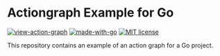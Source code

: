 # Actiongraph Example for Go
<!-- markdownlint-disable MD033 -->


[![view-action-graph](https://img.shields.io/github/actions/workflow/status/actionforge/example-golang/build-test.yml?label=View%20Action%20Graph)](https://www.actionforge.dev/github/actionforge/example-golang/main/.github/workflows/graphs/build-test.yml)
[![made-with-go](https://img.shields.io/badge/Made%20with-Go-86D4DE.svg)](https://www.python.org/)
[![MIT license](https://img.shields.io/badge/License-MIT-blue.svg)](https://lbesson.mit-license.org/)

This repository contains an example of an action graph for a Go project.
